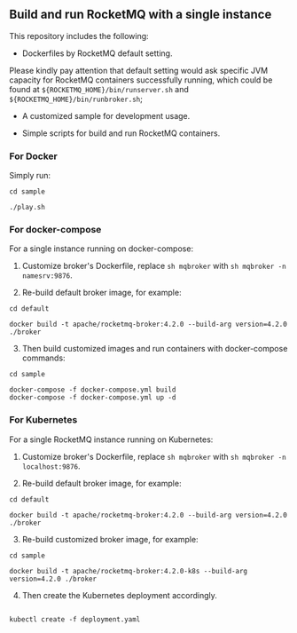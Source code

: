 ## Build and run RocketMQ with a single instance

This repository includes the following: 

- Dockerfiles by RocketMQ default setting. 

Please kindly pay attention that default setting would ask specific JVM capacity for RocketMQ containers successfully running, which could be found at `${ROCKETMQ_HOME}/bin/runserver.sh` and `${ROCKETMQ_HOME}/bin/runbroker.sh`;


- A customized sample for development usage. 

- Simple scripts for build and run RocketMQ containers.



### For Docker

Simply run: 

```
cd sample

./play.sh

```

### For docker-compose

For a single instance running on docker-compose:

1) Customize broker's Dockerfile, replace `sh mqbroker`  with `sh mqbroker -n namesrv:9876`.

2) Re-build default broker image, for example:

```
cd default

docker build -t apache/rocketmq-broker:4.2.0 --build-arg version=4.2.0 ./broker

```

3) Then build customized images and run containers with docker-compose commands:

```
cd sample

docker-compose -f docker-compose.yml build
docker-compose -f docker-compose.yml up -d

```

### For Kubernetes

For a single RocketMQ instance running on Kubernetes:

1) Customize broker's Dockerfile, replace `sh mqbroker`  with `sh mqbroker -n localhost:9876`.

2) Re-build default broker image, for example:

```
cd default

docker build -t apache/rocketmq-broker:4.2.0 --build-arg version=4.2.0 ./broker

```

3) Re-build customized broker image, for example:

```
cd sample

docker build -t apache/rocketmq-broker:4.2.0-k8s --build-arg version=4.2.0 ./broker

```

4) Then create the Kubernetes deployment accordingly.

```

kubectl create -f deployment.yaml

```
